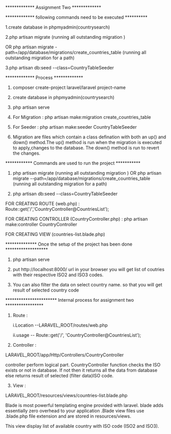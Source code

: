 
************* Assignment Two *************

************* following commands need to be executed **********

1.create database in phpmyadmin(countrysearch)


2.php artisan migrate (running all outstanding migration )

OR php artisan migrate - path=/app/database/migrations/create_countries_table (running all outstanding migration for a path)

3.php artisan db:seed --class=CountryTableSeeder


************* Process *************

1. composer create-project laravel/laravel project-name

2. create database in phpmyadmin(countrysearch)

3. php artisan serve

4. For Migration : php artisan make:migration create_countries_table

5. For Seeder : php artisan make:seeder CountryTableSeeder

6. Migration are files which contain a class defination with both an up() and down() method.The up() method is run when the migration is executed to apply,changes to the database. The down() method is run to revert the changes.


************ Commands are used to run the project ***********

1. php artisan migrate (running all outstanding migration ) OR php artisan migrate --path=/app/database/migrations/create_countries_table (running all outstanding migration for a path)

2. php artisan db:seed --class=CountryTableSeeder

FOR CREATING ROUTE (web.php) :
Route::get('/','CountryController@CountriesList');

FOR CREATING CONTROLLER (CountryController.php) :
php artisan make:controller CountryController

FOR CREATING VIEW (countries-list.blade.php)


************** Once the setup of the project has been done *******************

1. php artisan serve

2. put http://localhost:8000/ url in your browser you will get list of coutries with their respective ISO2 and ISO3 codes.

3. You can also filter the data on select country name. so that you will get result of selected country code



*********************** Internal process for assignment two *****************

 
1. Route :

	i.Location --LARAVEL_ROOT/routes/web.php
	
	ii.usage --
	Route::get('/', 'CountryController@CountriesList');


2. Controller :

LARAVEL_ROOT/app/Http/Controllers/CountryController

controller perform logical part. CountryController function checks the ISO exists or not in database. If not then it returns all the data from database else returns result of selected (filter data)ISO code.

3. View  :
 
 LARAVEL_ROOT/resources/views/countries-list.blade.php

 Blade is most powerful templating engine provided with laravel. blade adds essentially zero overhead to your application .Blade view files use .blade.php file extension and are stored in resources/views.

 This view display list of available country with ISO code (ISO2 and ISO3).

